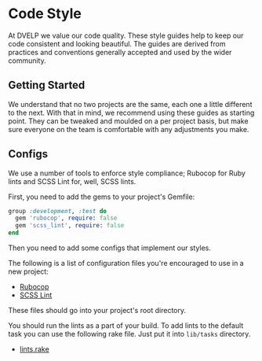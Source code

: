 # Code Style

At DVELP we value our code quality. These style guides help to keep our code
consistent and looking beautiful. The guides are derived from practices and
conventions generally accepted and used by the wider community.

## Getting Started

We understand that no two projects are the same, each one a little different to
the next. With that in mind, we recommend using these guides as starting point.
They can be tweaked and moulded on a per project basis, but make sure everyone
on the team is comfortable with any adjustments you make.

## Configs

We use a number of tools to enforce style compliance; Rubocop for Ruby lints and
SCSS Lint for, well, SCSS lints.

First, you need to add the gems to your project's Gemfile:

```ruby
group :development, :test do
  gem 'rubocop', require: false
  gem 'scss_lint', require: false
end
```

Then you need to add some configs that implement our styles.

The following is a list of configuration files you're encouraged to use in a new
project:

* [Rubocop](.rubocop.yml)
* [SCSS Lint](.scss-lint.yml)

These files should go into your project's root directory.

You should run the lints as a part of your build. To add lints to the default
task you can use the following rake file. Just put it into `lib/tasks`
directory.

* [lints.rake](lints.rake)
